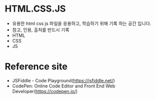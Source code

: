 # HTML.CSS.JS
 * 유용한 html css js 파일을 응용하고, 학습하기 위해 기록 하는 공간 입니다.
 * 참고, 인용, 출처를 반드시 기록
 * HTML
 * CSS
 * JS

# Reference site 
 * JSFiddle - Code Playground(https://jsfiddle.net/)
 * CodePen: Online Code Editor and Front End Web Developer(https://codepen.io/)